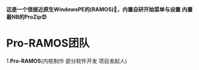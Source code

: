 **这是一个很接近原生WindowsPE的(RAMOS)🤣，内置自研开始菜单与设置**
**内置最NB的ProZip😍**

# Pro-RAMOS团队

1.**Pro-RAMOS**(内核制作 部分软件开发 项目发起人)

